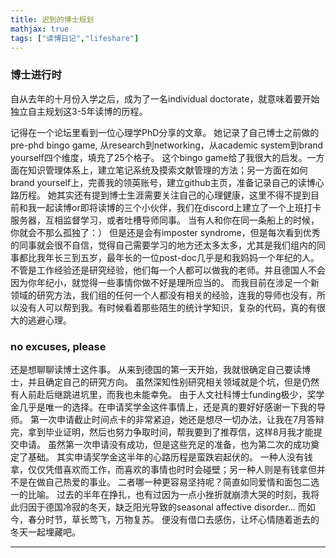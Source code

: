 ```yaml
---
title: 迟到的博士规划
mathjax: true
tags: ["读博日记","lifeshare"]
--- 
```



### 博士进行时
自从去年的十月份入学之后，成为了一名individual doctorate，就意味着要开始独立自主规划这3-5年读博的历程。

记得在一个论坛里看到一位心理学PhD分享的文章。
她记录了自己博士之前做的pre-phd bingo game, 从research到networking，从academic system到brand yourself四个维度，填充了25个格子。
这个bingo game给了我很大的启发。一方面在知识管理体系上，建立笔记系统及摸索文献管理的方法；另一方面在如何brand yourself上，完善我的领英账号，建立github主页，准备记录自己的读博心路历程。
她其实还有提到博士生涯需要关注自己的心理健康，这里不得不提到目前和我一起读博or即将读博的三个小伙伴，我们在discord上建立了一个上班打卡服务器，互相监督学习，或者吐槽导师同事。
当有人和你在同一条船上的时候，你就会不那么孤独了：）
但是还是会有imposter syndrome，但是每次看到优秀的同事就会很不自信，觉得自己需要学习的地方还太多太多，尤其是我们组内的同事都比我年长三到五岁，最年长的一位post-doc几乎是和我妈妈一个年纪的人。
不管是工作经验还是研究经验，他们每一个人都可以做我的老师。并且德国人不会因为你年纪小，就觉得一些事情你做不好是理所应当的。
而我目前在涉足一个新领域的研究方法，我们组的任何一个人都没有相关的经验，连我的导师也没有，所以没有人可以帮到我。有时候看着那些陌生的统计学知识，复杂的代码，真的有很大的逃避心理。

### no excuses, please
还是想聊聊读博士这件事。
从来到德国的第一天开始，我就很确定自己要读博士，并且确定自己的研究方向。
虽然深知性别研究相关领域就是个坑，但是仍然有人前赴后继跳进坑里，而我也未能幸免。
由于人文社科博士funding极少，奖学金几乎是唯一的选择。在申请奖学金这件事情上，还是真的要好好感谢一下我的导师。
第一次申请截止时间点卡的非常紧迫，她还是想尽一切办法，让我在7月答辩完，拿到毕业证明，然后也努力争取时间，帮我要到了推荐信，这样8月我才能提交申请。
虽然第一次申请没有成功，但是这些充足的准备，也为第二次的成功奠定了基础。
其实申请奖学金这半年的心路历程是蛮跌宕起伏的。
一种人没有钱拿，仅仅凭借喜欢而工作，而喜欢的事情也时时会碰壁；另一种人则是有钱拿但并不是在做自己热爱的事业。
二者哪一种更容易坚持呢？简直如同爱情和面包二选一的比喻。
过去的半年在挣扎，也有过因为一点小挫折就崩溃大哭的时刻，我将此归因于德国冷寂的冬天，缺乏阳光导致的seasonal affective disorder...
而如今，春分时节，草长莺飞，万物复苏。
便没有借口去感伤，让坏心情随着逝去的冬天一起埋藏吧。


---
